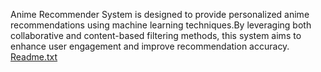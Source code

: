 Anime Recommender System is designed to provide personalized anime recommendations using machine learning techniques.By leveraging both collaborative and content-based filtering methods, this system aims to enhance user engagement and improve recommendation accuracy.
[Readme.txt](https://github.com/user-attachments/files/18281913/Readme.txt)
